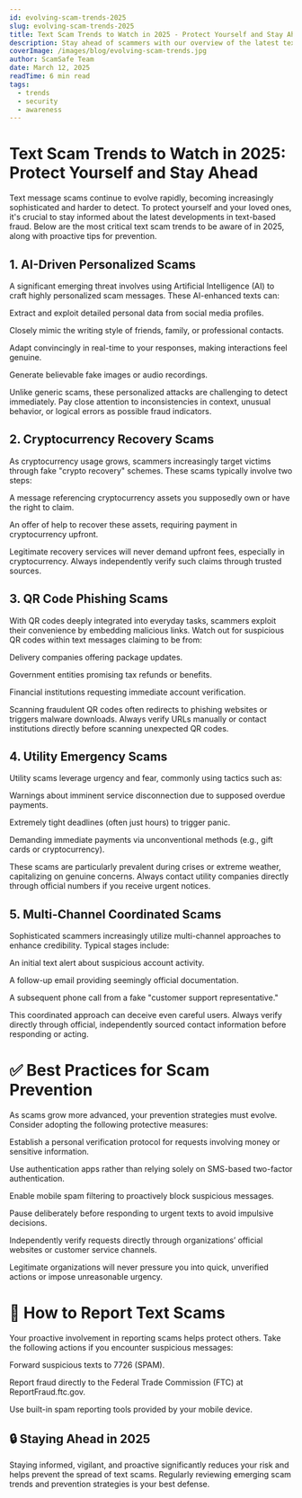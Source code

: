 ```yaml
---
id: evolving-scam-trends-2025
slug: evolving-scam-trends-2025
title: Text Scam Trends to Watch in 2025 - Protect Yourself and Stay Ahead
description: Stay ahead of scammers with our overview of the latest text message scam techniques and how to protect yourself from these evolving threats.
coverImage: /images/blog/evolving-scam-trends.jpg
author: ScamSafe Team
date: March 12, 2025
readTime: 6 min read
tags:
  - trends
  - security
  - awareness
---
```


# Text Scam Trends to Watch in 2025: Protect Yourself and Stay Ahead
Text message scams continue to evolve rapidly, becoming increasingly sophisticated and harder to detect. To protect yourself and your loved ones, it's crucial to stay informed about the latest developments in text-based fraud. Below are the most critical text scam trends to be aware of in 2025, along with proactive tips for prevention.

## 1. AI-Driven Personalized Scams
A significant emerging threat involves using Artificial Intelligence (AI) to craft highly personalized scam messages. These AI-enhanced texts can:

Extract and exploit detailed personal data from social media profiles.

Closely mimic the writing style of friends, family, or professional contacts.

Adapt convincingly in real-time to your responses, making interactions feel genuine.

Generate believable fake images or audio recordings.

Unlike generic scams, these personalized attacks are challenging to detect immediately. Pay close attention to inconsistencies in context, unusual behavior, or logical errors as possible fraud indicators.

## 2. Cryptocurrency Recovery Scams
As cryptocurrency usage grows, scammers increasingly target victims through fake "crypto recovery" schemes. These scams typically involve two steps:

A message referencing cryptocurrency assets you supposedly own or have the right to claim.

An offer of help to recover these assets, requiring payment in cryptocurrency upfront.

Legitimate recovery services will never demand upfront fees, especially in cryptocurrency. Always independently verify such claims through trusted sources.

## 3. QR Code Phishing Scams
With QR codes deeply integrated into everyday tasks, scammers exploit their convenience by embedding malicious links. Watch out for suspicious QR codes within text messages claiming to be from:

Delivery companies offering package updates.

Government entities promising tax refunds or benefits.

Financial institutions requesting immediate account verification.

Scanning fraudulent QR codes often redirects to phishing websites or triggers malware downloads. Always verify URLs manually or contact institutions directly before scanning unexpected QR codes.

## 4. Utility Emergency Scams
Utility scams leverage urgency and fear, commonly using tactics such as:

Warnings about imminent service disconnection due to supposed overdue payments.

Extremely tight deadlines (often just hours) to trigger panic.

Demanding immediate payments via unconventional methods (e.g., gift cards or cryptocurrency).

These scams are particularly prevalent during crises or extreme weather, capitalizing on genuine concerns. Always contact utility companies directly through official numbers if you receive urgent notices.

## 5. Multi-Channel Coordinated Scams
Sophisticated scammers increasingly utilize multi-channel approaches to enhance credibility. Typical stages include:

An initial text alert about suspicious account activity.

A follow-up email providing seemingly official documentation.

A subsequent phone call from a fake "customer support representative."

This coordinated approach can deceive even careful users. Always verify directly through official, independently sourced contact information before responding or acting.

# ✅ Best Practices for Scam Prevention
As scams grow more advanced, your prevention strategies must evolve. Consider adopting the following protective measures:

Establish a personal verification protocol for requests involving money or sensitive information.

Use authentication apps rather than relying solely on SMS-based two-factor authentication.

Enable mobile spam filtering to proactively block suspicious messages.

Pause deliberately before responding to urgent texts to avoid impulsive decisions.

Independently verify requests directly through organizations’ official websites or customer service channels.

Legitimate organizations will never pressure you into quick, unverified actions or impose unreasonable urgency.

# 📝 How to Report Text Scams
Your proactive involvement in reporting scams helps protect others. Take the following actions if you encounter suspicious messages:

Forward suspicious texts to 7726 (SPAM).

Report fraud directly to the Federal Trade Commission (FTC) at ReportFraud.ftc.gov.

Use built-in spam reporting tools provided by your mobile device.

## 🔒 Staying Ahead in 2025
Staying informed, vigilant, and proactive significantly reduces your risk and helps prevent the spread of text scams. Regularly reviewing emerging scam trends and prevention strategies is your best defense.